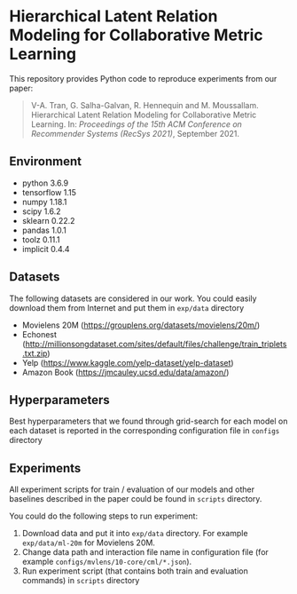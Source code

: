 # Hierarchical Latent Relation Modeling for Collaborative Metric Learning

This repository provides Python code to reproduce experiments from our paper:

> V-A. Tran, G. Salha-Galvan, R. Hennequin and M. Moussallam. Hierarchical Latent Relation Modeling for Collaborative Metric Learning. In: *Proceedings of the 15th ACM Conference on Recommender Systems (RecSys 2021)*, September 2021.


## Environment
- python 3.6.9
- tensorflow 1.15
- numpy 1.18.1
- scipy 1.6.2
- sklearn 0.22.2
- pandas 1.0.1
- toolz 0.11.1
- implicit 0.4.4

## Datasets
The following datasets are considered in our work. You could easily download them from Internet and put them in `exp/data` directory 
- Movielens 20M (https://grouplens.org/datasets/movielens/20m/)
- Echonest (http://millionsongdataset.com/sites/default/files/challenge/train_triplets.txt.zip)
- Yelp (https://www.kaggle.com/yelp-dataset/yelp-dataset)
- Amazon Book (https://jmcauley.ucsd.edu/data/amazon/)

## Hyperparameters
Best hyperparameters that we found through grid-search for each model on each dataset is reported in the corresponding configuration file in `configs` directory

## Experiments
All experiment scripts for train / evaluation of our models and other baselines described in the paper could be found in `scripts` directory.

You could do the following steps to run experiment:
1. Download data and put it into `exp/data` directory. For example `exp/data/ml-20m` for Movielens 20M.
2. Change data path and interaction file name in configuration file (for example `configs/mvlens/10-core/cml/*.json`).
3. Run experiment script (that contains both train and evaluation commands) in `scripts` directory
